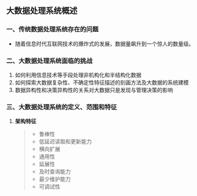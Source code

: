 ## 大数据处理系统概述

### 一、传统数据处理系统存在的问题

- 随着信息时代互联网技术的爆炸式的发展，数据量飙升到一个惊人的数量级。

### 二、大数据处理系统面临的挑战

1. 如何利用信息技术等手段处理非机构化和半结构化数据
2. 如何探索大数据复杂性、不确定性特征描述的刻画方法及大数据的系统建模
3. 数据异构性和决策异构性的关系对大数据只是发现与管理决策的影响

### 三、大数据处理系统的定义、范围和特征

1. **架构特征**

   > - 鲁棒性
   > - 低延迟读取和更新能力
   > - 横向扩展
   > - 通用性
   > - 延展性
   > - 及时查询能力
   > - 最少维护能力
   > - 可调试性

